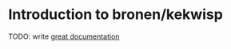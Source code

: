 # Introduction to bronen/kekwisp

TODO: write [great documentation](http://jacobian.org/writing/what-to-write/)
